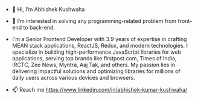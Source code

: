 - 👋 Hi, I’m Abhishek Kushwaha
- 👀 I’m interested in solving any programming-related problem from front-end to back-end.
- I'm a Senior Frontend Developer with 3.9 years of expertise in crafting MEAN stack applications, ReactJS, Redux, and modern technologies. I specialize in building high-performance JavaScript libraries for web applications, serving top brands like firstpost.com, Times of India, IRCTC, Zee News, Myntra, Aaj Tak, and others. My passion lies in delivering impactful solutions and optimizing libraries for millions of daily users across various devices and browsers.

- 📫 Reach me https://www.linkedin.com/in/abhishek-kumar-kushwaha/

<!---
AbhishekKush/AbhishekKush is a ✨ special ✨ repository because its `README.md` (this file) appears on your GitHub profile.
You can click the Preview link to take a look at your changes.
--->
